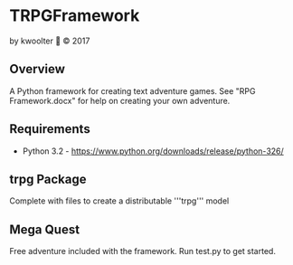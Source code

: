 # TRPGFramework
 by kwoolter :monkey: :copyright: 2017

## Overview
A Python framework for creating text adventure games.
See "RPG Framework.docx" for help on creating your own adventure.

## Requirements
- Python 3.2 - https://www.python.org/downloads/release/python-326/

## trpg Package
Complete with files to create a distributable '''trpg''' model

## Mega Quest
Free adventure included with the framework.  Run test.py to get started.


